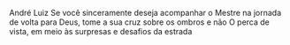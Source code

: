 André Luiz
Se você sinceramente deseja acompanhar o Mestre na jornada de volta para Deus, tome a sua cruz sobre os ombros e não O perca de vista, em meio às surpresas e desafios da estrada
